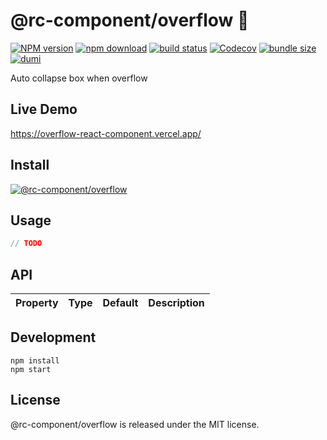 # @rc-component/overflow 🐾

[![NPM version][npm-image]][npm-url]
[![npm download][download-image]][download-url]
[![build status][github-actions-image]][github-actions-url]
[![Codecov][codecov-image]][codecov-url]
[![bundle size][bundlephobia-image]][bundlephobia-url]
[![dumi][dumi-image]][dumi-url]

[npm-image]: http://img.shields.io/npm/v/@rc-component/overflow.svg?style=flat-square
[npm-url]: http://npmjs.org/package/@rc-component/overflow
[github-actions-image]: https://github.com/react-component/overflow/workflows/CI/badge.svg
[github-actions-url]: https://github.com/react-component/overflow/actions
[codecov-image]: https://img.shields.io/codecov/c/github/react-component/overflow/master.svg?style=flat-square
[codecov-url]: https://codecov.io/gh/react-component/overflow/branch/master
[david-url]: https://david-dm.org/react-component/overflow
[david-image]: https://david-dm.org/react-component/overflow/status.svg?style=flat-square
[david-dev-url]: https://david-dm.org/react-component/overflow?type=dev
[david-dev-image]: https://david-dm.org/react-component/overflow/dev-status.svg?style=flat-square
[download-image]: https://img.shields.io/npm/dm/@rc-component/overflow.svg?style=flat-square
[download-url]: https://npmjs.org/package/@rc-component/overflow
[bundlephobia-url]: https://bundlephobia.com/result?p=@rc-component/overflow
[bundlephobia-image]: https://badgen.net/bundlephobia/minzip/@rc-component/overflow
[dumi-url]: https://github.com/umijs/dumi
[dumi-image]: https://img.shields.io/badge/docs%20by-dumi-blue?style=flat-square

Auto collapse box when overflow

## Live Demo

https://overflow-react-component.vercel.app/

## Install

[![@rc-component/overflow](https://nodei.co/npm/@rc-component/overflow.png)](https://npmjs.org/package/@rc-component/overflow)

## Usage

```ts
// TODO
```

## API

| Property | Type | Default | Description |
| -------- | ---- | ------- | ----------- |

## Development

```
npm install
npm start
```

## License

@rc-component/overflow is released under the MIT license.
